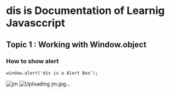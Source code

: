 # dis is Documentation of Learnig Javasccript
## Topic 1 : Working with Window.object
### How to show alert

```
window.alert('dis is a Alert Box');
```
![jm](https://user-images.githubusercontent.com/95132287/143728064-68116f98-1472-4638-b3b4-db1fb36fb406.jpg)
![Uploading jm.jpg…]()
